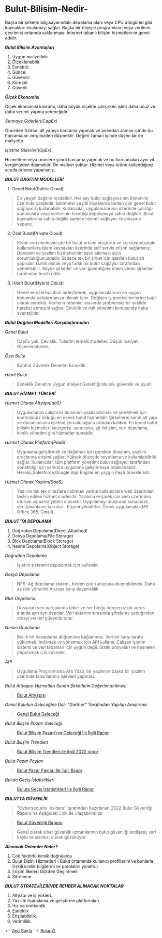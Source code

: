 # Bulut-Bilisim-Nedir-

Başka bir şirketin bilgisayarındaki depolama alanı veya CPU döngüleri gibi kaynakları kiralamayı sağlar. Başka bir deyişle programların veya verilerin çevrimiçi ortamda saklanması. İnternet tabanlı bilişim hizmetlerinin genel adıdır.

_**Bulut Bilişim Avantajları**_
1. Uygun maliyetlidir.
2. Ölçeklenebilir.
3. Esnektir. 
4. Güncel.
5. Güvenilir.
6. Küresel.
7. Güvenli.

_**Ölçek Ekonomisi**_

Ölçek ekonomisi kavramı, daha büyük ölçekte çalışırken işleri daha ucuz ve daha verimli yapma yeteneğidir. 

_Sermaye Giderleri(CapEx)_                                      

Önceden fiziksel alt yapıya harcama yapmak ve ardından zaman içinde bu harcamaları verginizden düşmektir. Değeri zaman içinde düşen bir ön maliyettir. 

_İşletme Giderleri(OpEx)_

Hizmetlere veya ürünlere şimdi harcama yapmak ve bu harcamaları aynı yıl vergimizden düşmektir. Ön maliyet yoktur. Hizmet veya ürüne kullandığınız sırada ödeme yaparsınız.


_**BULUT DAĞITIM MODELLERİ**_

1. Genel Bulut(Public Cloud)
 
> En yaygın dağıtım modelidir.
> Her şey bulut sağlayıcısının donanımı üzerinde çalıştırılır.
> İşletmeler çeşitli ölçeklerde birden çok genel bulut sağlayıcısı kullanabilir.
> Kullanıcılar, uygulamalarının üzerinde çalıştığı sunuculara veya verilerinin tükettiği depolamaya sahip değildir.
> Bulut kaynaklarına sahip değiliz sadece hizmet sağlayıcı ile anlaşma yaparız.

2. Özel Bulut(Private Cloud)

> Kendi veri merkezinizde bir bulut ortamı oluşturur ve kuruluşunuzdaki kullanıcılara işlem kaynakları üzerinde self servis erişim sağlarsınız.
> Donanım ve yazılım hizmetlerinin satın alınması sizin sorumluluğunuzdadır.
> Sadece tek bir şirket için işletilen bulut alt yapısıdır.
> Dahili olarak veya farklı bir bulut sağlayıcı tarafından yönetilebilir. 
> Büyük şirketler ve veri güvenliğine önem veren şirketler tarafından tercih edilir.

3. Hibrit Bulut(Hybrid Cloud)

>  Genel ve özel bulutları birleştirerek, uygulamalarınızı en uygun konumda çalıştırmanıza olanak tanır.
>  Değişen iş gereksinimlerine bağlı olarak esnektir.
>  Verilerin ortamlar arasında problemsiz bir şekilde hareket etmesini sağlar. 
>  Çeviklik ve risk yönetimi konusunda daha avantajlıdır.

_**Bulut Dağıtım Modelleri Karşılaştırmaları**_

_Genel Bulut_

> CapEx yok. 
> Çeviklik.
> Tüketim temelli modeller.
> Düşük maliyet.
> Ölçeklenebilirlik.

_Özel Bulut_

> Kontrol
> Güvenlik
> Denetim
> Esneklik

_Hibrit Bulut_

> Esneklik
> Denetim
> Uygun maliyet
> Gerektiğinde sıkı güvenlik ve uyum


_**BULUT HİZMET TÜRLERİ**_

_Hizmet Olarak Altyapı(IaaS)_

> Uygulamanızı çalıştıran donanımı yapılandırmak ve yönetmek için kontrolünüz olduğu en esnek bulut hizmetidir.
> Şirketlerin kendi alt yapı ve donanımlarını işletme zorunluluğunu ortadan kaldırır.
> En temel bulut bilişim hizmetleri kategorisi.
> sunucular, ağ iletişimi, veri depolama, kimlik yönetimi gibi hizmetler sunabilir.


_Hizmet Olarak Platform(PaaS)_

> Uygulama geliştirmek ve dağıtmak için gereken donanım, yazılım araçlarına erişimi sağlar.
> Yüksek düzeyde soyutlama ve kullanılabilirlik sağlar.
> Kullanıcılar, tüm platform yönetimi bulut sağlayıcı tarafından yönetildiği için yalnızca uygulama geliştirmeye odaklanabilir.
> Heroku,Salesforce,Google App Engine en yaygın PaaS örnekleridir.


_Hizmet Olarak Yazılım(SaaS)_

> Yazılımı tek tek cihazlara indirmek yerine kullanıcılara web üzerinden teslim edilen hizmet modelidir.
> Yazılıma erişmek için web üzerinden oturum açmanız yeterli olacaktır.
> Uygulamayı oluşturan sunucuları, veri tabanlarını korurlar .
> Erişimi yönetirler.
> Örnek uygulamalar(MS Office 365, Gmail).


_**BULUT'TA DEPOLAMA**_

1. Doğrudan Depolama(Direct Attached)
2. Dosya Depolama(File Storage)
3. Blok Depolama(Block Storage)
4. Nesne Depolama(Object Storage)

_Doğrudan Depolama_

> İşletim sistemini depolamak için kullanılır.

_Dosya Depolama_

> NFS: Ağ depolama sistemi, birden çok sunucuya eklenebilmesi.
> Daha az risk yönetimi 
> Arızaya karşı dayanıklılık

_Blok Depolama_

> Dosyaları veri parçalarına böler ve her bloğu benzersiz bir adres altında ayrı ayrı depolar. Veri aktarımı sırasında şifreleme yaptığından dolayı verileri güvende tutar.

_Nesne Depolama_

> Belirli bir hesaplama düğümüne bağlanmaz.
> Verileri karşı tarafa yüklemek, indirmek ve yönetmek için API kullanır.
> Çalışan işletim sistemi ve veri tabanları için uygun değil.
> Statik dosyaları ve nesneleri depolamak için kullanılır.

_API_

> Uygulama Programlama Ara Yüzü, bir yazılımın başka bir yazılım üzerinde tanımlanmış işlevleri yapması.

_Bulut Altyapısı Hizmetleri Sunan Şirketlerin Değerlendirilmesi_

> [Bulut Altyapısı](https://www.gartner.com/reviews/market/public-cloud-iaas)

_Genel Bulutun Geleceğine Dair "Gartner" Tarafından Yapılan Araştırma_

> [Genel Bulut Geleceği](https://www.gartner.com/en/newsroom/press-releases/2022-04-19-gartner-forecasts-worldwide-public-cloud-end-user-spending-to-reach-nearly-500-billion-in-2022)

_Bulut Bilişim Pazarı Geleceği_

> [Bulut Bilişim Pazarı'nın Geleceği İle İlgili Rapor](https://www.marketsandmarkets.com/Market-Reports/cloud-computing-market-234.html)

_Bulut Bilişim Trendleri_

> [Bulut Bilişim Trendleri ile ilgili 2022 rapor](https://www.flexera.com/blog/cloud/cloud-computing-trends-2022-state-of-the-cloud-report/)

_Bulut Pazar Payları_

> [Bulut Pazar Payları İle İlgili Rapor](https://kinsta.com/blog/cloud-market-share/)

_Buluta Geçiş İstatistikleri_

> [Buluta Geçiş İstatistikleri İle İlgili Rapor](https://info.flexera.com/CM-REPORT-State-of-the-Cloud)

_**BULUTTA GÜVENLİK**_

> "Cybersecurity Insiders" tarafından hazırlanan 2022 Bulut Güvenliği Raporu'na Aşağıdaki Link İle Ulaşabilirsiniz.

> [Bulut Güvenliği Raporu](https://www.cybersecurity-insiders.com/portfolio/2022-cloud-security-report-check-point/)            

> Genel olarak siber güvenlik uzmanlarının bulut güvenliği endişesi; veri kaybı ve sızıntısı olarak gözüküyor.

_**Alınacak Önlemler Neler?**_

1. Çok faktörlü kimlik doğrulama
2. Bulut Dizini Hizmetleri ( Bulut ortamında kullanıcı profillerini ve bunlarla ilişkili kimlik bilgilerini ve parolaları yönetir.)
3. Erişim İlkeleri Gözden Geçirilmeli
4. Şifreleme

_**BULUT STRATEJİLERİNDE REHBER ALINACAK NOKTALAR**_

1. Altyapı ve iş yükleri.
2. Yazılım lisanslama ve geliştirme platformları.
3. Hız ve üretkenlik.
4. Esneklik 
5. Erişilebilirlik.
6. Verimlilik.

 <-- [Ana Sayfa](https://github.com/MERTTUTUM/Bulut-Bilisim-Nedir-)       --> [Bolum2](https://github.com/MERTTUTUM/Bulut-Bilisim-Nedir-/blob/main/Bolum2.md)
